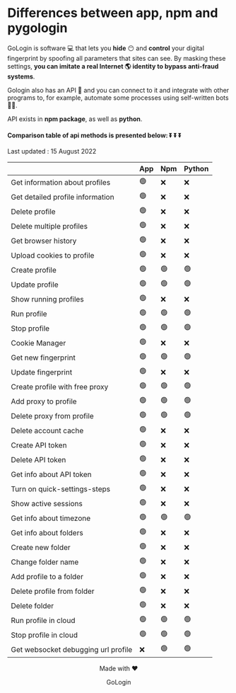 # Differences between app, npm and pygologin
GoLogin is software 💻 that lets you **hide** 😶 and **control** your digital fingerprint by spoofing all parameters that sites can see. By masking these settings, **you can imitate a real Internet 🌎 identity to bypass anti-fraud systems**.

Gologin also has an API 🤟 and you can connect to it and integrate with other programs to, for example, automate some processes using self-written bots 👨‍💻.

API exists in **npm package**, as well as **python**.

#### Сomparison table of api methods is presented below: ⏬ ⏬ ⏬

Last updated : 15 August 2022

|        |              App              | Npm | Python | 
| ------------------- | --------------------------------- | ------- | ------------------------- |
| Get information about profiles | 🟢 |  ❌   |        ❌ |
| Get detailed profile information | 🟢 | ❌ | ❌ |
| Delete profile | 🟢 | ❌ | ❌ |
| Delete multiple profiles | 🟢 | ❌ | ❌ |
| Get browser history | 🟢 | ❌ | ❌ |
| Upload cookies to profile | 🟢 | ❌ | ❌ |
| Create profile | 🟢 | 🟢 | 🟢 |
| Update profile | 🟢 | 🟢 | 🟢 |
| Show running profiles | 🟢 | ❌ | ❌ |
| Run profile | 🟢 | 🟢 | 🟢 |
| Stop profile | 🟢 | 🟢 | 🟢 |
| Cookie Manager | 🟢 | ❌ | ❌ |
| Get new fingerprint | 🟢 | 🟢 | 🟢 |
| Update fingerprint | 🟢 | ❌ | ❌ |
| Create profile with free proxy | 🟢 | 🟢 | 🟢 |
| Add proxy to profile | 🟢 | 🟢 | 🟢 |
| Delete proxy from profile | 🟢 | 🟢 | 🟢 |
| Delete account cache | 🟢 | ❌ | ❌ |
| Create API token | 🟢 | ❌ | ❌ |
| Delete API token | 🟢 | ❌ | ❌ |
| Get info about API token | 🟢 | ❌ | ❌ |
| Turn on quick-settings-steps | 🟢 | ❌ | ❌ |
| Show active sessions | 🟢 | ❌ | ❌ |
| Get info about timezone | 🟢 | 🟢 | 🟢 | 
| Get info about folders | 🟢 | ❌ | ❌ |
| Create new folder | 🟢 | ❌ | ❌ |
| Change folder name | 🟢 | ❌ | ❌ |
| Add profile to a folder | 🟢 | ❌ | ❌ |
| Delete profile from folder | 🟢 | ❌ | ❌ |
| Delete folder | 🟢 | ❌ | ❌ |
| Run profile in cloud | 🟢 | 🟢 | 🟢 |
| Stop profile in cloud | 🟢 | 🟢 | 🟢 |
| Get websocket debugging url profile | ❌ | 🟢 | 🟢 |


 
  <p align="center"> Made with ❤️ </p>
  <p align="center"> GoLogin </p>
